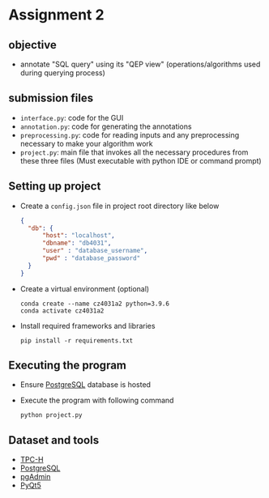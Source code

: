 # Assignment 2

## objective
* annotate "SQL query" using its "QEP view" (operations/algorithms used during querying process)

## submission files

* `interface.py`: code for the GUI
* `annotation.py`: code for generating the annotations
* `preprocessing.py`: code for reading inputs and any preprocessing necessary to make your algorithm work
* `project.py`: main file that invokes all the necessary procedures from these three files (Must executable with python IDE or command prompt)

## Setting up project

* Create a `config.json` file in project root directory like below

  ```json
  {
  	"db": {
  		"host": "localhost",
  		"dbname": "db4031",
  		"user" : "database_username",
  		"pwd" : "database_password"
  	}
  }
  ```

* Create a virtual environment (optional)
  ```shell
  conda create --name cz4031a2 python=3.9.6
  conda activate cz4031a2
  ```
* Install required frameworks and libraries
  ```shell
  pip install -r requirements.txt
  ```

## Executing the program
* Ensure [PostgreSQL][2] database is hosted
* Execute the program with following command

  ```shell
  python project.py
  ```

  

## Dataset and tools

* [TPC-H ][1]
* [PostgreSQL][2]
* [pgAdmin][3]
* [PyQt5][4]




[1]:http://www.tpc.org/tpc_documents_current_versions/current_specifications5.asp
[2]:https://www.postgresql.org/
[3]:https://www.pgadmin.org/
[4]: https://riverbankcomputing.com/software/pyqt/intro
[5]:https://www.qt.io/qt-for-python
[6]:https://doc.qt.io/qt-5/qtdesigner-manual.html
